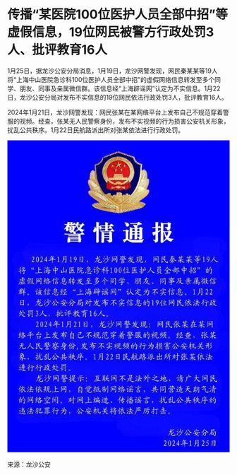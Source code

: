 # 传播“某医院100位医护人员全部中招”等虚假信息，19位网民被警方行政处罚3人、批评教育16人

1月25日，据龙沙公安分局消息，1月19日，龙沙网警发现，网民秦某某等19人将“上海中山医院急诊科100位医护人员全部中招”的虚假网络信息转发至多个同学、朋友、同事及亲属微信群。该信息经“上海辟谣网”认定为不实信息。1月22日，龙沙公安分局对发布不实信息的19位网民依法行政处罚3人，批评教育16人。

2024年1月21日，龙沙网警发现：网民张某在某网络平台上发布自己不规范穿着警服的视频。经查，张某无人民警察身份，发布不实视频的行为损害公安机关形象，扰乱公共秩序。1月22日民航路派出所对张某依法进行行政处罚。

![022c4a6fb6c5dce1b305c60f834e60b1.jpg](https://raw.githubusercontent.com/qqhsx/qqnews_image/main/2024/01/26/传播“某医院100位医护人员全部中招”等虚假信息，19位网民被警方行政处罚3人、批评教育16人/022c4a6fb6c5dce1b305c60f834e60b1.jpg)

来源：龙沙公安

